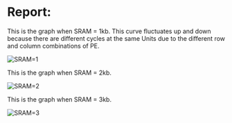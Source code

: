 # Report:

This is the graph when SRAM = 1kb. This curve fluctuates up and down because there are different cycles at the same Units due to the different row and column combinations of PE.

![SRAM=1](/Users/pb/Documents/My-study-notes/pictures/SRAM=1.png)

This is the graph when SRAM = 2kb.

![SRAM=2](/Users/pb/Documents/My-study-notes/pictures/SRAM=2.png)

This is the graph when SRAM = 3kb.

![SRAM=3](/Users/pb/Documents/My-study-notes/pictures/SRAM=3.png)